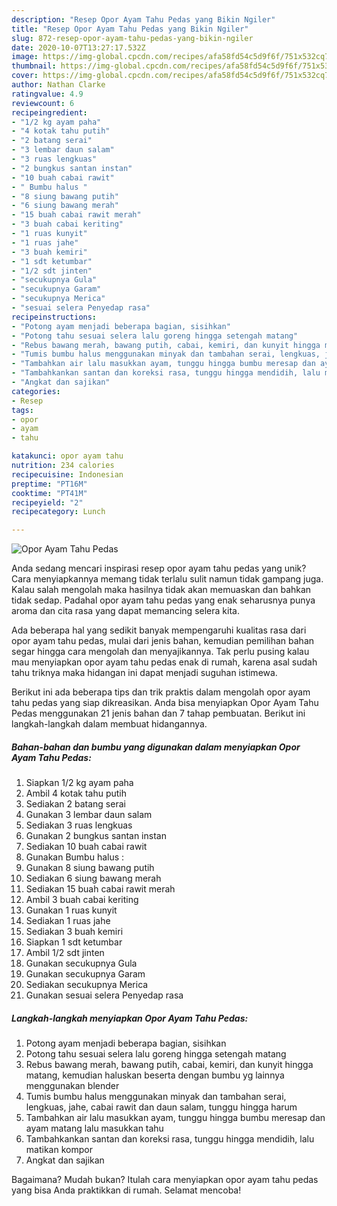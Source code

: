 ```yaml
---
description: "Resep Opor Ayam Tahu Pedas yang Bikin Ngiler"
title: "Resep Opor Ayam Tahu Pedas yang Bikin Ngiler"
slug: 872-resep-opor-ayam-tahu-pedas-yang-bikin-ngiler
date: 2020-10-07T13:27:17.532Z
image: https://img-global.cpcdn.com/recipes/afa58fd54c5d9f6f/751x532cq70/opor-ayam-tahu-pedas-foto-resep-utama.jpg
thumbnail: https://img-global.cpcdn.com/recipes/afa58fd54c5d9f6f/751x532cq70/opor-ayam-tahu-pedas-foto-resep-utama.jpg
cover: https://img-global.cpcdn.com/recipes/afa58fd54c5d9f6f/751x532cq70/opor-ayam-tahu-pedas-foto-resep-utama.jpg
author: Nathan Clarke
ratingvalue: 4.9
reviewcount: 6
recipeingredient:
- "1/2 kg ayam paha"
- "4 kotak tahu putih"
- "2 batang serai"
- "3 lembar daun salam"
- "3 ruas lengkuas"
- "2 bungkus santan instan"
- "10 buah cabai rawit"
- " Bumbu halus "
- "8 siung bawang putih"
- "6 siung bawang merah"
- "15 buah cabai rawit merah"
- "3 buah cabai keriting"
- "1 ruas kunyit"
- "1 ruas jahe"
- "3 buah kemiri"
- "1 sdt ketumbar"
- "1/2 sdt jinten"
- "secukupnya Gula"
- "secukupnya Garam"
- "secukupnya Merica"
- "sesuai selera Penyedap rasa"
recipeinstructions:
- "Potong ayam menjadi beberapa bagian, sisihkan"
- "Potong tahu sesuai selera lalu goreng hingga setengah matang"
- "Rebus bawang merah, bawang putih, cabai, kemiri, dan kunyit hingga matang, kemudian haluskan beserta dengan bumbu yg lainnya menggunakan blender"
- "Tumis bumbu halus menggunakan minyak dan tambahan serai, lengkuas, jahe, cabai rawit dan daun salam, tunggu hingga harum"
- "Tambahkan air lalu masukkan ayam, tunggu hingga bumbu meresap dan ayam matang lalu masukkan tahu"
- "Tambahkankan santan dan koreksi rasa, tunggu hingga mendidih, lalu matikan kompor"
- "Angkat dan sajikan"
categories:
- Resep
tags:
- opor
- ayam
- tahu

katakunci: opor ayam tahu 
nutrition: 234 calories
recipecuisine: Indonesian
preptime: "PT16M"
cooktime: "PT41M"
recipeyield: "2"
recipecategory: Lunch

---
```



![Opor Ayam Tahu Pedas](https://img-global.cpcdn.com/recipes/afa58fd54c5d9f6f/751x532cq70/opor-ayam-tahu-pedas-foto-resep-utama.jpg)

Anda sedang mencari inspirasi resep opor ayam tahu pedas yang unik? Cara menyiapkannya memang tidak terlalu sulit namun tidak gampang juga. Kalau salah mengolah maka hasilnya tidak akan memuaskan dan bahkan tidak sedap. Padahal opor ayam tahu pedas yang enak seharusnya punya aroma dan cita rasa yang dapat memancing selera kita.



Ada beberapa hal yang sedikit banyak mempengaruhi kualitas rasa dari opor ayam tahu pedas, mulai dari jenis bahan, kemudian pemilihan bahan segar hingga cara mengolah dan menyajikannya. Tak perlu pusing kalau mau menyiapkan opor ayam tahu pedas enak di rumah, karena asal sudah tahu triknya maka hidangan ini dapat menjadi suguhan istimewa.


Berikut ini ada beberapa tips dan trik praktis dalam mengolah opor ayam tahu pedas yang siap dikreasikan. Anda bisa menyiapkan Opor Ayam Tahu Pedas menggunakan 21 jenis bahan dan 7 tahap pembuatan. Berikut ini langkah-langkah dalam membuat hidangannya.

<!--inarticleads1-->

##### Bahan-bahan dan bumbu yang digunakan dalam menyiapkan Opor Ayam Tahu Pedas:

1. Siapkan 1/2 kg ayam paha
1. Ambil 4 kotak tahu putih
1. Sediakan 2 batang serai
1. Gunakan 3 lembar daun salam
1. Sediakan 3 ruas lengkuas
1. Gunakan 2 bungkus santan instan
1. Sediakan 10 buah cabai rawit
1. Gunakan  Bumbu halus :
1. Gunakan 8 siung bawang putih
1. Sediakan 6 siung bawang merah
1. Sediakan 15 buah cabai rawit merah
1. Ambil 3 buah cabai keriting
1. Gunakan 1 ruas kunyit
1. Sediakan 1 ruas jahe
1. Sediakan 3 buah kemiri
1. Siapkan 1 sdt ketumbar
1. Ambil 1/2 sdt jinten
1. Gunakan secukupnya Gula
1. Gunakan secukupnya Garam
1. Sediakan secukupnya Merica
1. Gunakan sesuai selera Penyedap rasa




<!--inarticleads2-->

##### Langkah-langkah menyiapkan Opor Ayam Tahu Pedas:

1. Potong ayam menjadi beberapa bagian, sisihkan
1. Potong tahu sesuai selera lalu goreng hingga setengah matang
1. Rebus bawang merah, bawang putih, cabai, kemiri, dan kunyit hingga matang, kemudian haluskan beserta dengan bumbu yg lainnya menggunakan blender
1. Tumis bumbu halus menggunakan minyak dan tambahan serai, lengkuas, jahe, cabai rawit dan daun salam, tunggu hingga harum
1. Tambahkan air lalu masukkan ayam, tunggu hingga bumbu meresap dan ayam matang lalu masukkan tahu
1. Tambahkankan santan dan koreksi rasa, tunggu hingga mendidih, lalu matikan kompor
1. Angkat dan sajikan




Bagaimana? Mudah bukan? Itulah cara menyiapkan opor ayam tahu pedas yang bisa Anda praktikkan di rumah. Selamat mencoba!
